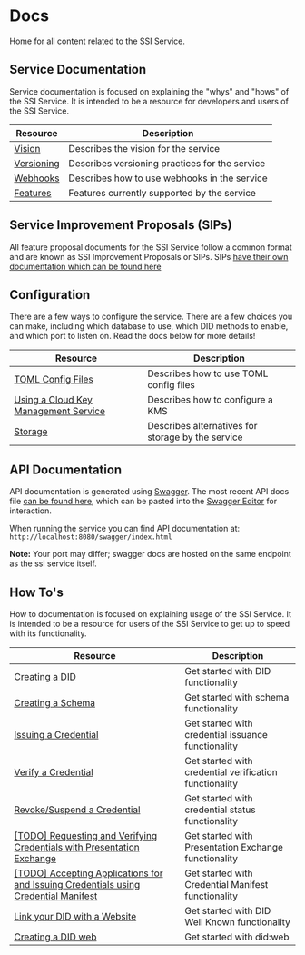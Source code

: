 # Docs

Home for all content related to the SSI Service.

## Service Documentation

Service documentation is focused on explaining the "whys" and "hows" of the SSI Service. It is intended to be a
resource for developers and users of the SSI Service.

| Resource                                                                                     | Description                                       |
|----------------------------------------------------------------------------------------------|---------------------------------------------------|
| [Vision](https://github.com/TBD54566975/ssi-service/blob/main/doc/service/vision.md)         | Describes the vision for the service              |
| [Versioning](https://github.com/TBD54566975/ssi-service/blob/main/doc/service/versioning.md) | Describes versioning practices for the service    |
| [Webhooks](https://github.com/TBD54566975/ssi-service/blob/main/doc/service/webhook.md)      | Describes how to use webhooks in the service      |
| [Features](https://github.com/TBD54566975/ssi-service/blob/main/doc/service/features.md)     | Features currently supported by the service       |

## Service Improvement Proposals (SIPs)

All feature proposal documents for the SSI Service follow a common format and are known as SSI Improvement Proposals or
SIPs. SIPs [have their own documentation which can be found here](https://github.com/TBD54566975/ssi-service/blob/main/doc/sip/README.md)

## Configuration

There are a few ways to configure the service. There are a few choices you can make, including which database to use,
which DID methods to enable, and which port to listen on. Read the docs below for more details!

| Resource                                                                                                   | Description                            |
|------------------------------------------------------------------------------------------------------------|----------------------------------------|
| [TOML Config Files](https://github.com/TBD54566975/ssi-service/blob/main/doc/config/toml.md)                   | Describes how to use TOML config files |
| [Using a Cloud Key Management Service](https://github.com/TBD54566975/ssi-service/blob/main/doc/config/kms.md) | Describes how to configure a KMS       |
| [Storage](https://github.com/TBD54566975/ssi-service/blob/main/doc/service/storage.md)       | Describes alternatives for storage by the service |

## API Documentation

API documentation is generated using [Swagger](https://swagger.io/). The most recent API docs file [can be found here](./swagger.yaml), which can be pasted into the [Swagger Editor](https://editor.swagger.io/) for interaction.

When running the service you can find API documentation at: `http://localhost:8080/swagger/index.html`

**Note:** Your port may differ; swagger docs are hosted on the same endpoint as the ssi service itself.

## How To's

How to documentation is focused on explaining usage of the SSI Service. It is intended to be a resource for users of
the SSI Service to get up to speed with its functionality.

| Resource                                                                                                                                     | Description                                            |
|----------------------------------------------------------------------------------------------------------------------------------------------|--------------------------------------------------------|
| [Creating a DID](./howto/did.md)                                                                                                             | Get started with DID functionality                     |
| [Creating a Schema](./howto/schema.md)                                                                                                       | Get started with schema functionality                  |
| [Issuing a Credential](./howto/credential.md)                                                                                                | Get started with credential issuance functionality     |
| [Verify a Credential](./howto/verification.md)                                                                                               | Get started with credential verification functionality |
| [Revoke/Suspend a Credential](./howto/status.md)                                                                                             | Get started with credential status functionality       |
| [[TODO] Requesting and Verifying Credentials with Presentation Exchange](https://github.com/TBD54566975/ssi-service/issues/606)              | Get started with Presentation Exchange functionality   |
| [[TODO] Accepting Applications for and Issuing Credentials using Credential Manifest](https://github.com/TBD54566975/ssi-service/issues/606) | Get started with Credential Manifest functionality     |
| [Link your DID with a Website](./howto/wellknown.md)                                                                                         | Get started with DID Well Known functionality          |
| [Creating a DID web](./howto/didweb.md)                                                                                                      | Get started with did:web                               |


